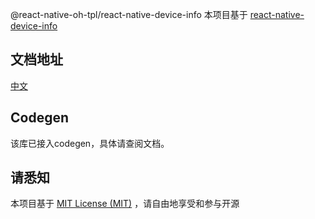 @react-native-oh-tpl/react-native-device-info
本项目基于 [react-native-device-info](https://github.com/react-native-device-info/react-native-device-info)
## 文档地址
[中文](https://gitee.com/react-native-oh-library/usage-docs/blob/master/zh-cn/react-native-device-info.md)
## Codegen
该库已接入codegen，具体请查阅文档。
## 请悉知
本项目基于 [MIT License (MIT)](https://github.com/react-native-device-info/react-native-device-info/blob/master/LICENSE) ，请自由地享受和参与开源